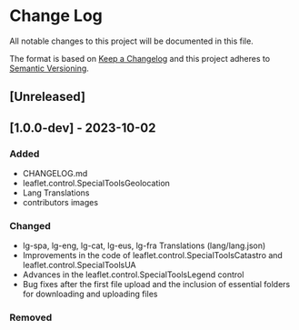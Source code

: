 # Change Log
All notable changes to this project will be documented in this file.
 
The format is based on [Keep a Changelog](http://keepachangelog.com/)
and this project adheres to [Semantic Versioning](http://semver.org/).
 
## [Unreleased]

## [1.0.0-dev] - 2023-10-02

### Added

- CHANGELOG.md
- leaflet.control.SpecialToolsGeolocation
- Lang Translations
- contributors images

### Changed

- lg-spa, lg-eng, lg-cat, lg-eus, lg-fra Translations (lang/lang.json)
- Improvements in the code of leaflet.control.SpecialToolsCatastro and leaflet.control.SpecialToolsUA
- Advances in the leaflet.control.SpecialToolsLegend control
- Bug fixes after the first file upload and the inclusion of essential folders for downloading and uploading files

### Removed

